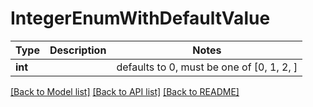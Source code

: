 # IntegerEnumWithDefaultValue

Type | Description | Notes
------------- | ------------- | -------------
**int** |  | defaults to 0,  must be one of [0, 1, 2, ]

[[Back to Model list]](../README.md#documentation-for-models) [[Back to API list]](../README.md#documentation-for-api-endpoints) [[Back to README]](../README.md)

